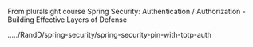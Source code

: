 From pluralsight course Spring Security: Authentication / Authorization - Building Effective Layers of Defense

...../RandD/spring-security/spring-security-pin-with-totp-auth